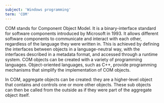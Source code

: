 ```yaml
---
subject: 'Windows programming'
term: 'COM'
---
```


COM stands for Component Object Model. It is a binary-interface standard for software components introduced by Microsoft in 1993. It allows different software components to communicate and interact with each other, regardless of the language they were written in. This is achieved by defining the interfaces between objects in a language-neutral way, with the interfaces described in a metadata format, and accessed through a runtime system. COM objects can be created with a variety of programming languages. Object-oriented languages, such as C++, provide programming mechanisms that simplify the implementation of COM objects.

In COM, aggregate objects can be created: they are a higher-level object that contains and controls one or more other objects. These sub objects can then be called from the outside as if they were part of the aggregate object itself.